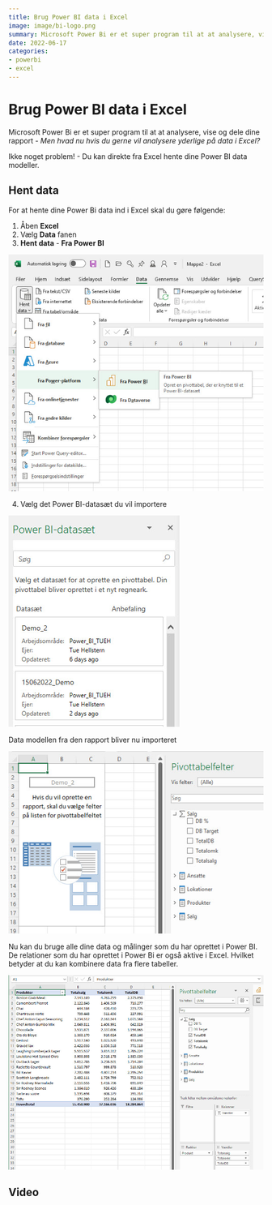 ```yaml
---
title: Brug Power BI data i Excel
image: image/bi-logo.png
summary: Microsoft Power Bi er et super program til at at analysere, vise og dele dine rapport - Men hvad nu hvis du gerne vil analysere yderlige på data i Excel?
date: 2022-06-17
categories:
- powerbi
- excel
---
```


# Brug Power BI data i Excel
Microsoft Power Bi er et super program til at at analysere, vise og dele dine rapport - *Men hvad nu hvis du gerne vil analysere yderlige på data i Excel?*

Ikke noget problem! - Du kan direkte fra Excel hente dine Power BI data modeller.

## Hent data
For at hente dine Power Bi data ind i Excel skal du gøre følgende:

1. Åben **Excel**
2. Vælg **Data** fanen
3. **Hent data** - **Fra Power BI**

![](image/bi-excel-1.jpg)

4. Vælg det Power BI-datasæt du vil importere

![](image/bi-excel-2.jpg)

Data modellen fra den rapport bliver nu importeret

![](image/bi-excel-3.jpg)

Nu kan du bruge alle dine data og målinger som du har oprettet i Power BI. De relationer som du har oprettet i Power Bi er også aktive i Excel. Hvilket betyder at du kan kombinere data fra flere tabeller.

![](image/bi-excel-4.jpg)

## Video

